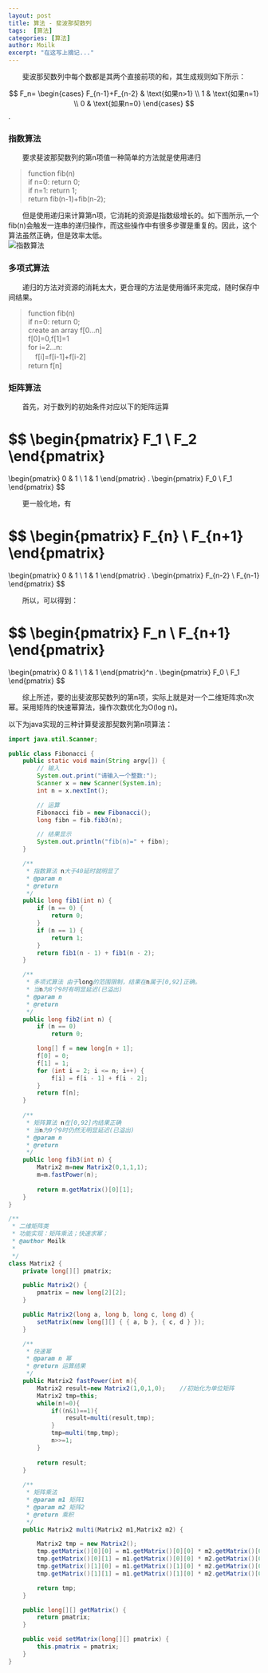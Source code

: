 ```yaml
---
layout: post
title: 算法 - 斐波那契数列
tags:  [算法]
categories: [算法]
author: Moilk
excerpt: "在这写上摘记..."
---
```

　　斐波那契数列中每个数都是其两个直接前项的和，其生成规则如下所示：  

$$
F_n=
\begin{cases} 
F_{n-1}+F_{n-2} & \text{如果n>1} \\ 
1 & \text{如果n=1} \\ 
0 & \text{如果n=0} 
\end{cases} 
$$.

### 指数算法  
　　要求斐波那契数列的第n项值一种简单的方法就是使用递归

> function fib(n)  
if n=0: return 0;  
if n=1: return 1;  
return fib(n-1)+fib(n-2);  

　　但是使用递归来计算第n项，它消耗的资源是指数级增长的。如下图所示,一个fib(n)会触发一连串的递归操作，而这些操作中有很多步骤是重复的。因此，这个算法虽然正确，但是效率太低。  
![指数算法]({{site.baseurl}}/assets/images/algorithms/01-1.png)  

### 多项式算法  
　　递归的方法对资源的消耗太大，更合理的方法是使用循环来完成，随时保存中间结果。

> function fib(n)  
if n=0: return 0;  
create an array f[0...n]  
f[0]=0,f[1]=1  
for i=2...n:  
　f[i]=f[i-1]+f[i-2]  
return f[n]  

### 矩阵算法  
　　首先，对于数列的初始条件对应以下的矩阵运算

$$
  \begin{pmatrix}
  F_1 \\
  F_2 
  \end{pmatrix}
  =
  \begin{pmatrix}
  0 & 1 \\
  1 & 1 
  \end{pmatrix}
  .
  \begin{pmatrix}
  F_0 \\
  F_1
  \end{pmatrix}
$$

　　更一般化地，有  

$$
  \begin{pmatrix}
  F_{n} \\
  F_{n+1} 
  \end{pmatrix}
  =
  \begin{pmatrix}
  0 & 1 \\
  1 & 1 
  \end{pmatrix}
  .
  \begin{pmatrix}
  F_{n-2} \\
  F_{n-1}
  \end{pmatrix}
$$

　　所以，可以得到：  

$$
  \begin{pmatrix}
  F_n \\
  F_{n+1} 
  \end{pmatrix}
  =
  \begin{pmatrix}
  0 & 1 \\
  1 & 1 
  \end{pmatrix}^n
  .
  \begin{pmatrix}
  F_0 \\
  F_1
  \end{pmatrix}
$$

　　综上所述，要的出斐波那契数列的第n项，实际上就是对一个二维矩阵求n次幂。采用矩阵的快速幂算法，操作次数优化为O(log n)。


以下为java实现的三种计算斐波那契数列第n项算法：

```java
import java.util.Scanner;

public class Fibonacci {
	public static void main(String argv[]) {
		// 输入
		System.out.print("请输入一个整数:");
		Scanner x = new Scanner(System.in);
		int n = x.nextInt();

		// 运算
		Fibonacci fib = new Fibonacci();
		long fibn = fib.fib3(n);

		// 结果显示
		System.out.println("fib(n)=" + fibn);
	}

	/**
	 * 指数算法 n大于40延时就明显了
	 * @param n
	 * @return
	 */
	public long fib1(int n) {
		if (n == 0) {
			return 0;
		}
		if (n == 1) {
			return 1;
		}
		return fib1(n - 1) + fib1(n - 2);
	}

	/**
	 * 多项式算法 由于long的范围限制，结果在n属于[0,92]正确。
	 * 当n为8个9时有明显延迟(已溢出)
	 * @param n
	 * @return
	 */
	public long fib2(int n) {
		if (n == 0)
			return 0;

		long[] f = new long[n + 1];
		f[0] = 0;
		f[1] = 1;
		for (int i = 2; i <= n; i++) {
			f[i] = f[i - 1] + f[i - 2];
		}
		return f[n];
	}
	
	/**
	 * 矩阵算法 n在[0,92]内结果正确
	 * 当n为9个9时仍然无明显延迟(已溢出)
	 * @param n
	 * @return
	 */
	public long fib3(int n) {
		Matrix2 m=new Matrix2(0,1,1,1);
		m=m.fastPower(n);
		
		return m.getMatrix()[0][1];
	}
}

/**
 * 二维矩阵类
 * 功能实现：矩阵乘法；快速求幂；
 * @author Moilk
 *
 */
class Matrix2 {
	private long[][] pmatrix;

	public Matrix2() {
		pmatrix = new long[2][2];
	}

	public Matrix2(long a, long b, long c, long d) {
		setMatrix(new long[][] { { a, b }, { c, d } });
	}

	/**
	 * 快速幂
	 * @param n 幂
	 * @return 运算结果
	 */
	public Matrix2 fastPower(int n){
		Matrix2 result=new Matrix2(1,0,1,0);	//初始化为单位矩阵
		Matrix2 tmp=this;
		while(n!=0){
			if((n&1)==1){
				result=multi(result,tmp);
			}
			tmp=multi(tmp,tmp);
			n>>=1;
		}
		
		return result;
	}
	
	/**
	 * 矩阵乘法
	 * @param m1 矩阵1
	 * @param m2 矩阵2
	 * @return 乘积
	 */
	public Matrix2 multi(Matrix2 m1,Matrix2 m2) {

		Matrix2 tmp = new Matrix2();
		tmp.getMatrix()[0][0] = m1.getMatrix()[0][0] * m2.getMatrix()[0][0] + m1.getMatrix()[0][1] * m2.getMatrix()[1][0];
		tmp.getMatrix()[0][1] = m1.getMatrix()[0][0] * m2.getMatrix()[0][1] + m1.getMatrix()[0][1] * m2.getMatrix()[1][1];
		tmp.getMatrix()[1][0] = m1.getMatrix()[1][0] * m2.getMatrix()[0][0] + m1.getMatrix()[1][1] * m2.getMatrix()[1][0];
		tmp.getMatrix()[1][1] = m1.getMatrix()[1][0] * m2.getMatrix()[0][1] + m1.getMatrix()[1][1] * m2.getMatrix()[1][1];

		return tmp;
	}

	public long[][] getMatrix() {
		return pmatrix;
	}

	public void setMatrix(long[][] pmatrix) {
		this.pmatrix = pmatrix;
	}
}
```